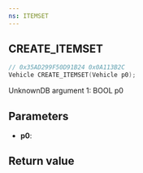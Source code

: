 ```yaml
---
ns: ITEMSET
---
```

## CREATE_ITEMSET

```c
// 0x35AD299F50D91B24 0x0A113B2C
Vehicle CREATE_ITEMSET(Vehicle p0);
```

UnknownDB argument 1: BOOL p0

## Parameters
* **p0**:

## Return value
